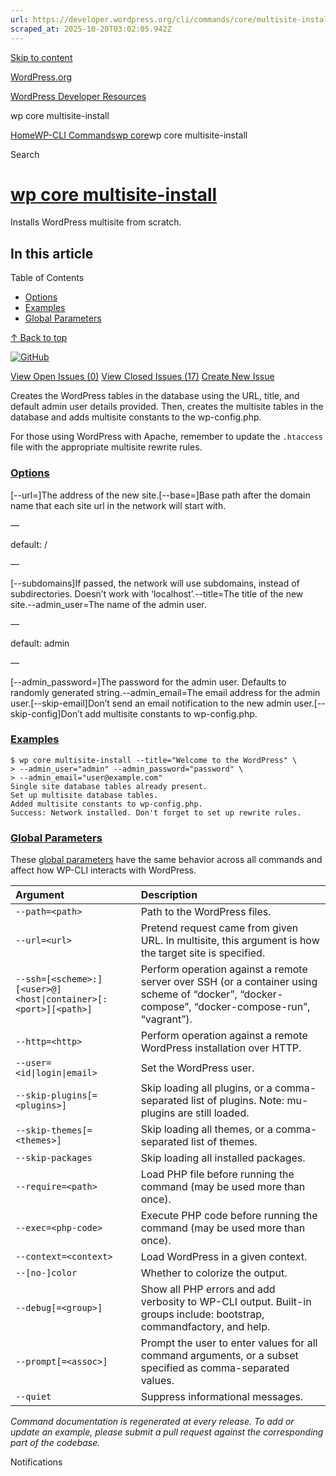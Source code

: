```yaml
---
url: https://developer.wordpress.org/cli/commands/core/multisite-install/
scraped_at: 2025-10-20T03:02:05.942Z
---
```


[Skip to content](https://developer.wordpress.org/cli/commands/core/multisite-install/#wp--skip-link--target)

[WordPress.org](https://wordpress.org/)

[WordPress Developer Resources](https://developer.wordpress.org/)

wp core multisite-install


[Home](https://developer.wordpress.org/)[WP-CLI Commands](https://developer.wordpress.org/cli/commands/)[wp core](https://developer.wordpress.org/cli/commands/core/)wp core multisite-install

Search

# [wp core multisite-install](https://developer.wordpress.org/cli/commands/core/multisite-install/)

Installs WordPress multisite from scratch.

## In this article

Table of Contents

- [Options](https://developer.wordpress.org/cli/commands/core/multisite-install/#options)
- [Examples](https://developer.wordpress.org/cli/commands/core/multisite-install/#examples)
- [Global Parameters](https://developer.wordpress.org/cli/commands/core/multisite-install/#global-parameters)

[↑ Back to top](https://developer.wordpress.org/cli/commands/core/multisite-install/#wp--skip-link--target)

[![GitHub](https://make.wordpress.org/cli/wp-content/plugins/wporg-cli/assets/images/github-mark.svg)](https://github.com/wp-cli/core-command)

[View Open Issues (0)](https://github.com/login?return_to=%2Fissues%3Fq%3Dlabel%3Acommand%3Acore-multisite-install+sort%3Aupdated-desc+org%3Awp-cli+is%3Aopen) [View Closed Issues (17)](https://github.com/login?return_to=%2Fissues%3Fq%3Dlabel%3Acommand%3Acore-multisite-install+sort%3Aupdated-desc+org%3Awp-cli+is%3Aclosed) [Create New Issue](https://github.com/wp-cli/core-command/issues/new)

Creates the WordPress tables in the database using the URL, title, and default admin user details provided. Then, creates the multisite tables in the database and adds multisite constants to the wp-config.php.

For those using WordPress with Apache, remember to update the `.htaccess` file with the appropriate multisite rewrite rules.

### [Options](https://developer.wordpress.org/cli/commands/core/multisite-install/\#options)

\[--url=<url>\]The address of the new site.\[--base=<url-path>\]Base path after the domain name that each site url in the network will start with.

—

default: /

—

\[--subdomains\]If passed, the network will use subdomains, instead of subdirectories. Doesn’t work with ‘localhost’.--title=<site-title>The title of the new site.--admin\_user=<username>The name of the admin user.

—

default: admin

—

\[--admin\_password=<password>\]The password for the admin user. Defaults to randomly generated string.--admin\_email=<email>The email address for the admin user.\[--skip-email\]Don’t send an email notification to the new admin user.\[--skip-config\]Don’t add multisite constants to wp-config.php.

### [Examples](https://developer.wordpress.org/cli/commands/core/multisite-install/\#examples)

```
$ wp core multisite-install --title="Welcome to the WordPress" \
> --admin_user="admin" --admin_password="password" \
> --admin_email="user@example.com"
Single site database tables already present.
Set up multisite database tables.
Added multisite constants to wp-config.php.
Success: Network installed. Don't forget to set up rewrite rules.

```

### [Global Parameters](https://developer.wordpress.org/cli/commands/core/multisite-install/\#global-parameters)

These [global parameters](https://make.wordpress.org/cli/handbook/config/) have the same behavior across all commands and affect how WP-CLI interacts with WordPress.

| **Argument** | **Description** |
| :-- | :-- |
| `--path=<path>` | Path to the WordPress files. |
| `--url=<url>` | Pretend request came from given URL. In multisite, this argument is how the target site is specified. |
| `--ssh=[<scheme>:][<user>@]<host\|container>[:<port>][<path>]` | Perform operation against a remote server over SSH (or a container using scheme of “docker”, “docker-compose”, “docker-compose-run”, “vagrant”). |
| `--http=<http>` | Perform operation against a remote WordPress installation over HTTP. |
| `--user=<id\|login\|email>` | Set the WordPress user. |
| `--skip-plugins[=<plugins>]` | Skip loading all plugins, or a comma-separated list of plugins. Note: mu-plugins are still loaded. |
| `--skip-themes[=<themes>]` | Skip loading all themes, or a comma-separated list of themes. |
| `--skip-packages` | Skip loading all installed packages. |
| `--require=<path>` | Load PHP file before running the command (may be used more than once). |
| `--exec=<php-code>` | Execute PHP code before running the command (may be used more than once). |
| `--context=<context>` | Load WordPress in a given context. |
| `--[no-]color` | Whether to colorize the output. |
| `--debug[=<group>]` | Show all PHP errors and add verbosity to WP-CLI output. Built-in groups include: bootstrap, commandfactory, and help. |
| `--prompt[=<assoc>]` | Prompt the user to enter values for all command arguments, or a subset specified as comma-separated values. |
| `--quiet` | Suppress informational messages. |

_Command documentation is regenerated at every release. To add or update an example, please submit a pull request against the corresponding part of the codebase._

Notifications